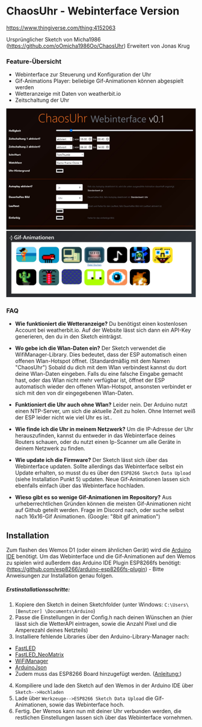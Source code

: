 # ChaosUhr - Webinterface Version
https://www.thingiverse.com/thing:4152063 

Ursprünglicher Sketch von Micha1986 (https://github.com/oOmicha1986Oo/ChaosUhr)
Erweitert von Jonas Krug


### Feature-Übersicht

  - Webinterface zur Steuerung und Konfiguration der Uhr
  - Gif-Animations Player: beliebige Gif-Animationen können abgespielt werden
  - Wetteranzeige mit Daten von weatherbit.io
  - Zeitschaltung der Uhr
  
 ![Screenshot1](Screenshot/screen1.jpg)
 ![Screenshot2](Screenshot/screen2.jpg)


### FAQ

* __Wie funktioniert die Wetteranzeige?__
Du benötigst einen kostenlosen Account bei weatherbit.io. Auf der Website lässt sich dann ein API-Key generieren, den du in den Sketch einträgst.

* __Wo gebe ich die Wlan-Daten ein?__
Der Sketch verwendet die WifiManager-Library. Dies bedeutet, dass der ESP automatisch einen offenen Wlan-Hotspot öffnet. (Standardmäßig mit dem Namen "ChaosUhr") Sobald du dich mit dem Wlan verbindest kannst du dort deine Wlan-Daten eingeben. Falls du eine falsche Eingabe gemacht hast, oder das Wlan nicht mehr verfügbar ist, öffnet der ESP automatisch wieder den offenen Wlan-Hotspot, ansonsten verbindet er sich mit den von dir eingegebenen Wlan-Daten.

* __Funktioniert die Uhr auch ohne Wlan?__
Leider nein. Der Arduino nutzt einen NTP-Server, um sich die aktuelle Zeit zu holen. Ohne Internet weiß der ESP leider nicht wie viel Uhr es ist..

* __Wie finde ich die Uhr in meinem Netzwerk?__
Um die IP-Adresse der Uhr herauszufinden, kannst du entweder in das Webinterface deines Routers schauen, oder du nutzt einen Ip-Scanner um alle Geräte in deinem Netzwerk zu finden.

* __Wie update ich die Firmware?__
Der Sketch lässt sich über das Webinterface updaten. Sollte allerdings das Webinterface selbst ein Update erhalten, so musst du es über den `ESP8266 Sketch Data Upload` (siehe Installation Punkt 5) updaten.
Neue Gif-Animationen lassen sich ebenfalls einfach über das Webinterface hochladen.

* __Wieso gibt es so wenige Gif-Animationen im Repository?__
Aus urheberrechtlichen Gründen können die meisten Gif-Animationen nicht auf Github geteilt werden. Frage im Discord nach, oder suche selbst nach 16x16-Gif Animationen. (Google: "8bit gif animation")


## Installation

Zum flashen des Wemos D1 (oder einem ähnlichen Gerät) wird die [Arduino IDE](https://www.arduino.cc/en/main/software) benötigt.
Um das Webinterface und die Gif-Animationen auf den Wemos zu spielen wird außerdem das Arduino IDE Plugin ESP8266fs benötigt: (https://github.com/esp8266/arduino-esp8266fs-plugin) - Bitte Anweisungen zur Installation genau folgen.

##### Erstinstallationsschritte:
1. Kopiere den Sketch in deinen Sketchfolder (unter Windows: `C:\Users\ [Benutzer] \Documents\Arduino`)
2. Passe die Einstellungen in der Config.h nach deinen Wünschen an (hier lässt sich die WetterAPI eintragen, sowie die Anzahl Pixel und die Amperezahl deines Netzteils)
3. Installiere fehlende Libraries über den Arduino-Library-Manager nach:
* [FastLED](https://github.com/FastLED/FastLED)
* [FastLED_NeoMatrix](https://github.com/marcmerlin/FastLED_NeoMatrix)
* [WiFiManager](https://github.com/tzapu/WiFiManager)
* [ArduinoJson](https://github.com/bblanchon/ArduinoJson)
* Zudem muss das ESP8266 Board hinzugefügt werden. ([Anleitung:](https://randomnerdtutorials.com/how-to-install-esp8266-board-arduino-ide/))
4. Kompiliere und lade den Sketch auf den Wemos in der Arduino IDE über `Sketch-->Hochladen`
5. Lade über `Werkzeuge-->ESP8266 Sketch Data Upload` die Gif-Animationen, sowie das Webinterface hoch.
6. Fertig. Der Wemos kann nun mit deiner Uhr verbunden werden, die restlichen Einstellungen lassen sich über das Webinterface vornehmen.


